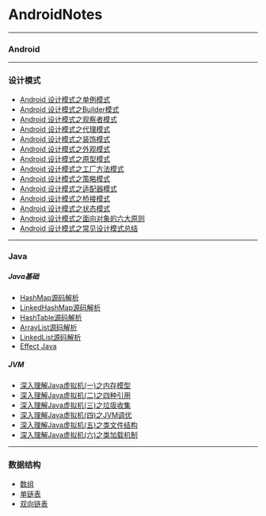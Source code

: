 # AndroidNotes
---
### Android
---
### 设计模式
- [Android 设计模式之单例模式](http://www.jianshu.com/p/1b3710bee2ef)
- [Android 设计模式之Builder模式](http://www.jianshu.com/p/804404464bd7)
- [Android 设计模式之观察者模式](http://www.jianshu.com/p/41fbf3d4d828)
- [Android 设计模式之代理模式](http://www.jianshu.com/p/a4eb8eda6335)
- [Android 设计模式之装饰模式](http://www.jianshu.com/p/1dc6e2cc5804)
- [Android 设计模式之外观模式](http://www.jianshu.com/p/63c7c9c4df69)
- [Android 设计模式之原型模式](http://www.jianshu.com/p/465c25491eaf)
- [Android 设计模式之工厂方法模式](http://www.jianshu.com/p/6f1d09e95250)
- [Android 设计模式之策略模式](http://www.jianshu.com/p/5053d7ed181e)
- [Android 设计模式之适配器模式](http://www.jianshu.com/p/b4ae4fe4bcae)
- [Android 设计模式之桥接模式](http://www.jianshu.com/p/1fa5afdd45f7)
- [Android 设计模式之状态模式](http://www.jianshu.com/p/41cc36a4801e)
- [Android 设计模式之面向对象的六大原则](http://www.jianshu.com/p/632d45c3b65d)
- [Android 设计模式之常见设计模式总结](https://www.jianshu.com/p/79f99461861f)
---
### Java
##### Java基础
- [HashMap源码解析](https://www.jianshu.com/p/58d516c7dab4)
- [LinkedHashMap源码解析](https://www.jianshu.com/p/04f48e8a28b8)
- [HashTable源码解析](https://www.jianshu.com/p/6e474c544ecd)
- [ArrayList源码解析](https://www.jianshu.com/p/f4afd9bcf1a8)
- [LinkedList源码解析](https://www.jianshu.com/p/af0952ea22bc)
- [Effect Java](https://github.com/snowdream1314/AndroidNotes/blob/master/Java/Java%E5%9F%BA%E7%A1%80/Effective%20Java%E7%AC%94%E8%AE%B0.md)

##### JVM
- [深入理解Java虚拟机(一)之内存模型](https://github.com/snowdream1314/AndroidNotes/blob/master/Java/JVM/%E6%B7%B1%E5%85%A5%E7%90%86%E8%A7%A3Java%E8%99%9A%E6%8B%9F%E6%9C%BA(%E4%B8%80)%E4%B9%8B%E5%86%85%E5%AD%98%E6%A8%A1%E5%9E%8B.md)
- [深入理解Java虚拟机(二)之四种引用](https://github.com/snowdream1314/AndroidNotes/blob/master/Java/JVM/%E6%B7%B1%E5%85%A5%E7%90%86%E8%A7%A3Java%E8%99%9A%E6%8B%9F%E6%9C%BA(%E4%BA%8C)%E4%B9%8B%E5%9B%9B%E7%A7%8D%E5%BC%95%E7%94%A8.md)
- [深入理解Java虚拟机(三)之垃圾收集](https://github.com/snowdream1314/AndroidNotes/blob/master/Java/JVM/%E6%B7%B1%E5%85%A5%E7%90%86%E8%A7%A3Java%E8%99%9A%E6%8B%9F%E6%9C%BA(%E4%B8%89)%E4%B9%8B%E5%9E%83%E5%9C%BE%E6%94%B6%E9%9B%86.md)
- [深入理解Java虚拟机(四)之JVM调优](https://github.com/snowdream1314/AndroidNotes/blob/master/Java/JVM/%E6%B7%B1%E5%85%A5%E7%90%86%E8%A7%A3Java%E8%99%9A%E6%8B%9F%E6%9C%BA(%E5%9B%9B)%E4%B9%8BJVM%E8%B0%83%E4%BC%98.md)
- [深入理解Java虚拟机(五)之类文件结构](https://github.com/snowdream1314/AndroidNotes/blob/master/Java/JVM/%E6%B7%B1%E5%85%A5%E7%90%86%E8%A7%A3Java%E8%99%9A%E6%8B%9F%E6%9C%BA(%E4%BA%94)%E4%B9%8B%E7%B1%BB%E6%96%87%E4%BB%B6%E7%BB%93%E6%9E%84.md)
- [深入理解Java虚拟机(六)之类加载机制](https://github.com/snowdream1314/AndroidNotes/blob/master/Java/JVM/%E6%B7%B1%E5%85%A5%E7%90%86%E8%A7%A3Java%E8%99%9A%E6%8B%9F%E6%9C%BA(%E5%85%AD)%E4%B9%8B%E7%B1%BB%E5%8A%A0%E8%BD%BD%E6%9C%BA%E5%88%B6.md)



---
### 数据结构
- [数组](https://github.com/snowdream1314/AndroidNotes/blob/master/DataStructure/%E6%95%B0%E7%BB%84.md)
- [单链表](https://github.com/snowdream1314/AndroidNotes/blob/master/DataStructure/%E5%8D%95%E9%93%BE%E8%A1%A8.md)
- [双向链表](https://github.com/snowdream1314/AndroidNotes/blob/master/DataStructure/%E5%8F%8C%E5%90%91%E9%93%BE%E8%A1%A8.md)

